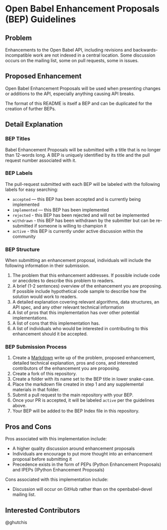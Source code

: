 # Open Babel Enhancement Proposals (BEP) Guidelines

## Problem
Enhancements to the Open Babel API, including revisions and backwards-incompatible work are not indexed in a central location.
Some discussion occurs on the mailing list, some on pull requests, some in issues.

## Proposed Enhancement

Open Babel Enhancement Proposals will be used when presenting changes or additions to the API, especially anything causing API breaks.

The format of this README is itself a BEP and can be duplicated for the creation of further BEPs.

## Detail Explanation

### BEP Titles

Babel Enhancement Proposals will be submitted with a title that is no longer than 12-words long. A BEP is uniquely identified by its title and the pull request number associated with it.

### BEP Labels

The pull-request submitted with each BEP will be labeled with the following labels for easy searching:
* `accepted` — this BEP has been accepted and is currently being implemented
* `implemented` — this BEP has been implemented
* `rejected` - this BEP has been rejected and will not be implemented
* `withdrawn` - this BEP has been withdrawn by the submitter but can be re-submitted if someone is willing to champion it
* `active` - this BEP is currently under active discussion within the community

### BEP Structure

When submitting an enhancement proposal, individuals will include the following information in their submission.

1. The problem that this enhancement addresses. If possible include code or anecdotes to describe this problem to readers.
2. A brief (1-2 sentences) overview of the enhancement you are proposing. If possible include hypothetical code sample to describe how the solution would work to readers.
3. A detailed explanation covering relevant algorithms, data structures, an API spec, and any other relevant technical information
4. A list of pros that this implementation has over other potential implementations.
5. A list of cons that this implementation has.
6. A list of individuals who would be interested in contributing to this enhancement should it be accepted.

### BEP Submission Process
1. Create a [Markdown](https://help.github.com/articles/github-flavored-markdown/) write up of the problem, proposed enhancement, detailed technical explanation, pros and cons, and interested contributors of the enhancement you are proposing.
2. Create a fork of this repository.
3. Create a folder with its name set to the BEP title in lower snake-case.
3. Place the markdown file created in step 1 and any supplemental materials in that folder.
4. Submit a pull request to the main repository with your BEP.
5. Once your PR is accepted, it will be labeled `active` per the guidelines above.
6. Your BEP will be added to the BEP Index file in this repository.

## Pros and Cons

Pros associated with this implementation include:
* A higher quality discussion around enhancement proposals
* Individuals are encourage to put more thought into an enhancement proposal before submitting it
* Precedence exists in the form of PEPs (Python Enhancement Proposals) and IPEPs (IPython Enhancement Proposals)

Cons associated with this implementation include:
* Discussion will occur on GitHub rather than on the openbabel-devel mailing list.

## Interested Contributors
@ghutchis
